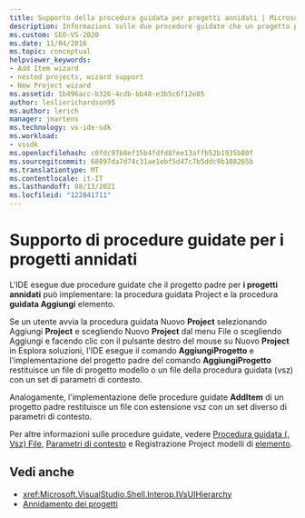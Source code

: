 ```yaml
---
title: Supporto della procedura guidata per progetti annidati | Microsoft Docs
description: Informazioni sulle due procedure guidate che un progetto padre può implementare per i progetti annidati nel pacchetto VSPackage in Visual Studio SDK.
ms.custom: SEO-VS-2020
ms.date: 11/04/2016
ms.topic: conceptual
helpviewer_keywords:
- Add Item wizard
- nested projects, wizard support
- New Project wizard
ms.assetid: 1b496acc-b326-4cdb-bb48-e3b5c6f12e05
author: leslierichardson95
ms.author: lerich
manager: jmartens
ms.technology: vs-ide-sdk
ms.workload:
- vssdk
ms.openlocfilehash: c0fdc97b8ef15b4fdfd8fee13affb52b1935b80f
ms.sourcegitcommit: 68897da7d74c31ae1ebf5d47c7b5ddc9b108265b
ms.translationtype: MT
ms.contentlocale: it-IT
ms.lasthandoff: 08/13/2021
ms.locfileid: "122041711"
---
```

# <a name="wizard-support-for-nested-projects"></a>Supporto di procedure guidate per i progetti annidati
L'IDE esegue due procedure guidate che il progetto padre per **i progetti annidati** può implementare: la procedura guidata Project e la procedura **guidata Aggiungi** elemento.

 Se un utente avvia la procedura guidata Nuovo **Project** selezionando Aggiungi **Project** e scegliendo Nuovo **Project** dal menu File o scegliendo Aggiungi e facendo clic con il pulsante destro del mouse su Nuovo **Project** in Esplora soluzioni, l'IDE esegue il comando **AggiungiProgetto** e l'implementazione del progetto padre del comando **AggiungiProgetto** restituisce un file di progetto modello o un file della procedura guidata (vsz) con un set di parametri di contesto. 

 Analogamente, l'implementazione delle procedure guidate **AddItem** di un progetto padre restituisce un file con estensione vsz con un set diverso di parametri di contesto.

 Per altre informazioni sulle procedure guidate, vedere [Procedura guidata (. Vsz) File](../../extensibility/internals/wizard-dot-vsz-file.md), [Parametri di contesto](../../extensibility/internals/context-parameters.md) e Registrazione Project modelli di [elemento](../../extensibility/internals/registering-project-and-item-templates.md).

## <a name="see-also"></a>Vedi anche
- <xref:Microsoft.VisualStudio.Shell.Interop.IVsUIHierarchy>
- [Annidamento dei progetti](../../extensibility/internals/nesting-projects.md)
